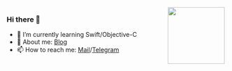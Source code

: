<img src="https://github-readme-stats.vercel.app/api?username=YiLin-Zhuang&show_icons=true&hide=contribs&theme=ocean_dark&bg_color=30,29323c,485563&title_color=fff&text_color=fff" height="130" align="right" style="margin: 5px; margin-bottom: 20px;"/>

### Hi there 👋
- 🌱 I’m currently learning Swift/Objective-C
- 📝 About me: [Blog](https://yilin.tw)
- 📫 How to reach me: [Mail](mailto:chuang@yilin.tw)/[Telegram](https://t.me/sdf0822)
